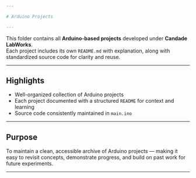 ```yaml
---

# Arduino Projects  

---
```


This folder contains all **Arduino-based projects** developed under **Candade LabWorks**.  
Each project includes its own `README.md` with explanation, along with standardized source code for clarity and reuse.  

---

## Highlights  
- Well-organized collection of Arduino projects  
- Each project documented with a structured `README` for context and learning  
- Source code consistently maintained in `main.ino`  

---

## Purpose  
To maintain a clean, accessible archive of Arduino projects — making it easy to revisit concepts, demonstrate progress, and build on past work for future experiments.  

---
